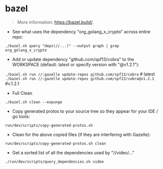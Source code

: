 # bazel

> More information: <https://bazel.build/>.

- See what uses the dependency "org_golang_x_crypto" across entire repo: 

`./bazel.sh query "deps(//...)" --output graph | grep org_golang_x_crypto`

- Add or update dependency "github.com/spf13/cobra" to the WORKSPACE (default: latest or specify version with "@v1.2.1"): 

`./bazel.sh run //:gazelle update-repos github.com/spf13/cobra`         # latest
`./bazel.sh run //:gazelle update-repos github.com/spf13/cobra@v1.2.1`  #v.1.2.1

- Full Clean

`./bazel.sh clean --expunge`

- Copy generated protos to your source tree so they appear for your IDE / go tools:

`run/dev/scripts/copy-generated-protos.sh`

- Clean for the above copied files (if they are interfering with Gazelle):

`run/dev/scripts/copy-generated-protos.sh clean`

- Get a sorted list of all the dependencies used by "//video/..."

`./run/dev/scripts/query_dependencies.sh video`
